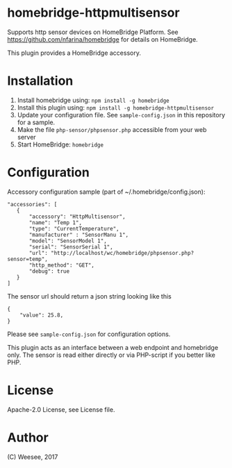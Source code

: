 # homebridge-httpmultisensor

Supports http sensor devices on HomeBridge Platform.
See https://github.com/nfarina/homebridge for details on HomeBridge.

This plugin provides a HomeBridge accessory.

# Installation

1. Install homebridge using: ```npm install -g homebridge```
2. Install this plugin using: ```npm install -g homebridge-httpmultisensor```
3. Update your configuration file. See ```sample-config.json``` in this repository for a sample.
4. Make the file ```php-sensor/phpsensor.php``` accessible from your web server
5. Start HomeBridge: ```homebridge```

# Configuration

Accessory configuration sample (part of ~/.homebridge/config.json):

 ```
"accessories": [
    {
        "accessory": "HttpMultisensor",
        "name": "Temp 1",
        "type": "CurrentTemperature",
        "manufacturer" : "SensorManu 1",
        "model": "SensorModel 1",
        "serial": "SensorSerial 1",
        "url": "http://localhost/wc/homebridge/phpsensor.php?sensor=temp",
        "http_method": "GET",
        "debug": true  
    }
]

```


The sensor url should return a json string looking like this
```
{
	"value": 25.8,
}
```
Please see ```sample-config.json``` for configuration options.




This plugin acts as an interface between a web endpoint and homebridge only.
The sensor is read either directly or via PHP-script if you better like PHP.

# License

Apache-2.0 License, see License file.

# Author

(C) Weesee, 2017
